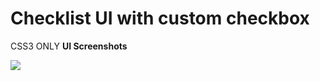 # Checklist UI with custom checkbox
  CSS3 ONLY
  <strong> UI Screenshots </strong>
  <p>
    <img src="http://prntscr.com/pz9tru"/>
  <p>
  
